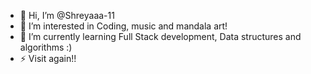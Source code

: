 - 👋 Hi, I’m @Shreyaaa-11 
- 👀 I’m interested in Coding, music and mandala art!
- 🌱 I’m currently learning Full Stack development, Data structures and algorithms :)
- ⚡ Visit again!!

<!---
Shreyaaa-11/Shreyaaa-11 is a ✨ special ✨ repository because its `README.md` (this file) appears on your GitHub profile.
You can click the Preview link to take a look at your changes.
--->
